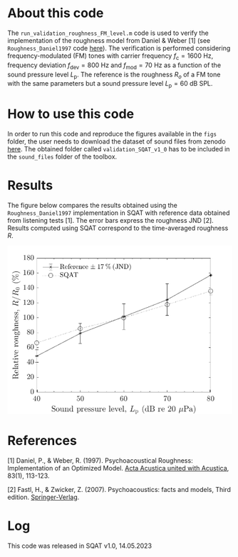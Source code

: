 # About this code 
The `run_validation_roughness_FM_level.m` code is used to verify the implementation of the roughness model from Daniel & Weber [1] (see `Roughness_Daniel1997` code [here](../../../psychoacoustic_metrics/Roughness_Daniel1997/Roughness_Daniel1997.m)). The verification is performed considering frequency-modulated (FM) tones with carrier frequency $f_{\mathrm{c}}=1600~\mathrm{Hz}$, frequency deviation $f_{\mathrm{dev}}=800~\mathrm{Hz}$ and $f_{\mathrm{mod}}=70~\mathrm{Hz}$ as a function of the sound pressure level $L_{\mathrm{p}}$. The reference is the roughness $R_o$ of a FM tone with the same parameters but a sound pressure level $L_{\mathrm{p}}=60~\mathrm{dB}~ \mathrm{SPL}$.

# How to use this code
In order to run this code and reproduce the figures available in the `figs` folder, the user needs to download the dataset of sound files from zenodo <a href="https://doi.org/10.5281/zenodo.7933206" target="_blank">here</a>. The obtained folder called `validation_SQAT_v1_0` has to be included in the `sound_files` folder of the toolbox. 

# Results
The figure below compares the results obtained using the `Roughness_Daniel1997` implementation in SQAT  with reference data obtained from listening tests [1]. The error bars express the roughness JND [2]. Results computed using SQAT correspond to the time-averaged roughness $R$.   

![](figs/validation_FS_fmod_FM_tones_level.png)   

# References
[1] Daniel, P., & Weber, R. (1997). Psychoacoustical Roughness: Implementation of an Optimized Model. [Acta Acustica united with Acustica](https://www.ingentaconnect.com/content/dav/aaua/1997/00000083/00000001/art00020), 83(1), 113-123.

[2] Fastl, H., & Zwicker, Z. (2007). Psychoacoustics: facts and models, Third edition. [Springer-Verlag](https://doi.org/10.1007/978-3-540-68888-4).

# Log
This code was released in SQAT v1.0, 14.05.2023




 
